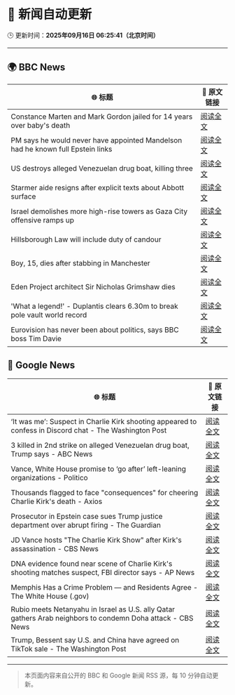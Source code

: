# 🧠 新闻自动更新

🕒 更新时间：**2025年09月16日 06:25:41（北京时间）**

---

## 🌍 BBC News

| 🌐 标题 | 🔗 原文链接 |
|--------|-------------|
| Constance Marten and Mark Gordon jailed for 14 years over baby's death | [阅读全文](https://www.bbc.com/news/articles/c931yq8lz19o?at_medium=RSS&at_campaign=rss) |
| PM says he would never have appointed Mandelson had he known full Epstein links | [阅读全文](https://www.bbc.com/news/articles/cx25xn2e8zqo?at_medium=RSS&at_campaign=rss) |
| US destroys alleged Venezuelan drug boat, killing three | [阅读全文](https://www.bbc.com/news/articles/cx2jel4gyezo?at_medium=RSS&at_campaign=rss) |
| Starmer aide resigns after explicit texts about Abbott surface | [阅读全文](https://www.bbc.com/news/articles/ckgy79yr74do?at_medium=RSS&at_campaign=rss) |
| Israel demolishes more high-rise towers as Gaza City offensive ramps up | [阅读全文](https://www.bbc.com/news/videos/cr5q8mj6nrvo?at_medium=RSS&at_campaign=rss) |
| Hillsborough Law will include duty of candour | [阅读全文](https://www.bbc.com/news/articles/czrpvrrrmj2o?at_medium=RSS&at_campaign=rss) |
| Boy, 15, dies after stabbing in Manchester | [阅读全文](https://www.bbc.com/news/articles/ce3y9v8e7eqo?at_medium=RSS&at_campaign=rss) |
| Eden Project architect Sir Nicholas Grimshaw dies | [阅读全文](https://www.bbc.com/news/articles/cj079z4lgn4o?at_medium=RSS&at_campaign=rss) |
| 'What a legend!' - Duplantis clears 6.30m to break pole vault world record | [阅读全文](https://www.bbc.com/sport/athletics/videos/c237mlvl845o?at_medium=RSS&at_campaign=rss) |
| Eurovision has never been about politics, says BBC boss Tim Davie | [阅读全文](https://www.bbc.com/news/articles/cp8jd108e3qo?at_medium=RSS&at_campaign=rss) |

## 📰 Google News

| 🌐 标题 | 🔗 原文链接 |
|--------|-------------|
| ‘It was me’: Suspect in Charlie Kirk shooting appeared to confess in Discord chat - The Washington Post | [阅读全文](https://news.google.com/rss/articles/CBMioAFBVV95cUxPTnhYdWZjTnVuZEdPTGtlNVpiWDVjY3RnVG52MkRKVnozN0E0dlQ2ZXY1NDNnREN2YVpfYU4zWkVfOTVhY3pWVWdpRVhUYmZCYUc1ZEg3aUd0QzZXSnVOY2QzN1ZnWWo5U1pTSUdmRzRBXzdQTThVcWpEY0lwakQwYnp2Q055blFDZDFkaDBFYWVfcmRUN1p5eVFWRS1xYURM?oc=5) |
| 3 killed in 2nd strike on alleged Venezuelan drug boat, Trump says - ABC News | [阅读全文](https://news.google.com/rss/articles/CBMioAFBVV95cUxNdXY0V2FITGF5cXZFd1YzeFRla3NuV0xJQVFOaWNkYUt3NGVReVJoRTQ3aFZCQ3JibG4xS080VW02VTJqYzU2aEZRbU5YNktLVVdXMXZkUmQ2UVBfaUtJZVFrU29kM2JrcHZBZVRvcWpFMldnV3lVREZUYTZmbm5zVTBFb2d2d1V2NGpfR194OTV1Y01sTUZuVzlsV3Ryb1JZ0gGmAUFVX3lxTFB5bXppUmhmQ08zTnhERmVYUGJhZ1l1ODlVQ2J3dDJscUdvWXExRWFxSlp0dkMzU2VURnE2bnBlVVZGdEFESnVWSlpMTlFncHBuQlBWTGZSa0VhenZXQnQ4Q3RIR1piQlplOGplUzNxZ283b01TQ09qRVVtYTRMN2RiVFpaNTNNUHFuelNWSTZQSjhMU1JwSjRZVDdNQXpxZlVYQ1J1U2c?oc=5) |
| Vance, White House promise to ‘go after’ left-leaning organizations - Politico | [阅读全文](https://news.google.com/rss/articles/CBMitAFBVV95cUxNM3hGa0FPUmNzc2VHUV9hSGtNTXRDbnFrb2xxT0NoQ0o2TC1QWFk2eGREQ19fcThxM1dOUWp1cFpzS3pPN2NxUFhtUklvai13TElOTUJ4WXR4RTZfRE81djdLVFFJV2xoLUxMNHhVR0J5NWVCOFVHRDR2X1pfUVRXVExMMF9UcG5RZ09TLVBwX0plRFBBZGhtWGJhSTJOT0s5c2NDbkxPS2JvRWlLR051WlBkd1Q?oc=5) |
| Thousands flagged to face "consequences" for cheering Charlie Kirk's death - Axios | [阅读全文](https://news.google.com/rss/articles/CBMiggFBVV95cUxPSURUMzFMZXJyR1Ywazk4bTJ1TkowY2RBclNFdk41T2tMNXBHaXFqbGM1RzUxTWkyb2QwLXh5TWZMRzdBQ2lQUlhLN1ZUNTRwLVZRdktaVzY0SUR1VDJxZDFOeDFnUGFVVUd0QlhxUFpTbFBMLWlQOE1LRkZGWjhEQzBB?oc=5) |
| Prosecutor in Epstein case sues Trump justice department over abrupt firing - The Guardian | [阅读全文](https://news.google.com/rss/articles/CBMikgFBVV95cUxPN2k0a0VwT054SnVjS3FUQnlkTjYwcFQ1cDhMaHI0Y2hlOEhVMElHQTNjYk5VVjQ1dGtoRzlMdS0zVVVVa196ZVBYX3U0cFNob3JXbUFBcndNLWRjN3RKeVVBSzFQU1lrUE5uaWtiSjlTOVd6RXN2TDBobWNzRUtDRE1qMFhuMG9jZHZHRVhHVGRmQQ?oc=5) |
| JD Vance hosts "The Charlie Kirk Show" after Kirk's assassination - CBS News | [阅读全文](https://news.google.com/rss/articles/CBMihgFBVV95cUxPWG5EVU5IY3RTUV9kbS1vYjR1M2ZsTWJLNGdscWRJM3VkTFM1NnI0MFhuWm43M2VJUVA4RUE0a3dxRmhuWHhDdTYwaENURDI2aDEwSjdBMF9ZWXBUVE9IbXNPVjIxTXBYTF9BQi11VFhWZzVkOHl4S1JoNHhEMUI2MVgzTDB5UdIBiwFBVV95cUxPbGRzUkFHWVVJMzJ6Ymt2STVvMkRrck4wekFncGRqb3l6OEg0cG8xLTBkNWltWmFVeVp6Q3V2V0NRN2pONVhfcnQ3ejlLZFdCcUNnNVVPQV9VRjdsbXZPaGVZV2xfZGswNkNDbDlFVEp6MUJKTHFxaTV2cXVWcldySXdHY3dUWlJZekQ4?oc=5) |
| DNA evidence found near scene of Charlie Kirk's shooting matches suspect, FBI director says - AP News | [阅读全文](https://news.google.com/rss/articles/CBMiowFBVV95cUxPQ3dKYWhSTlNoZ2xoVDQ3Z01jOXM2RFRLTG5zSHJhenZnTnJoYXVQc1FiRE94WUlzLUNTWDM4NUVtYlFzZzh2TDh2WS1RQ0ExeEN4NEZEbTdPckxRUTBoRnFQSVIwa0Znc2I5TDJyZ1hWaEZyTXZicWRweUFWLURRYXdITVpRbDJOZjdpeXFsaXQwVE43ZDM0N1YxV3RkakUtSnRR?oc=5) |
| Memphis Has a Crime Problem — and Residents Agree - The White House (.gov) | [阅读全文](https://news.google.com/rss/articles/CBMilwFBVV95cUxOSVdZRm9qOFBvUVpZb3hiS0xuOEswQ1U5TjFqS1gzc2tneFJPc0VZM1U2RDNGRVI0WlA1d2hOa19FZzlIRHA0NTJRN0NIMWpfQ2NaSmZMLU1HM2tiVlVnU1VXLTN2U1RsZUU4S1RjLTVmTU1CWkwwdzgtUXVLTldFMGU1bklWUlVpdkVleVd6amFoYlBJbnNR?oc=5) |
| Rubio meets Netanyahu in Israel as U.S. ally Qatar gathers Arab neighbors to condemn Doha attack - CBS News | [阅读全文](https://news.google.com/rss/articles/CBMihgFBVV95cUxOY2dGaGs1a1hiVUJDOV9sX2xzYlFCQlZNck5IeVFoOEJEVExqeklrLXdsbHlQcUFYRnA2MmJsSE9IQ1VGZFdDQmVhTko0UFNjcU1fMTV3UjkxU0tsYVVicE1UTzBoY3ZXWlU5bE9tcW1rSWc1MWZfRlYyYTZWNUF5Q2FhUXFDd9IBiwFBVV95cUxOVXpqM0I3RHZJZFRHUWp5TjN4NzU5QzlqWE0tc1dMUmxwMXQ5RndrVS11OFA4NW1kZ3ZLS1R4Wmw3ckVBSjhuaWJPcmgtcmQtcE5kS2xWaHFReXRHWUx5WXNocTQ4b3lqZDEwOWZ2eGpmWHByQ0o2bUt0YkZWZXJNN2RuN19HM1lBNnRj?oc=5) |
| Trump, Bessent say U.S. and China have agreed on TikTok sale - The Washington Post | [阅读全文](https://news.google.com/rss/articles/CBMigwFBVV95cUxNMEpRMkFGUzQ2TXlxa1FzRU42SEx0c1RCUnFwZ1l5S2NWSWVmeV9xcHNPZjNUT1ZmTXJJX2ViUVU3U0QwVXRucV9PbUw5OUJocHo3dUM4STJkT3NMeE5oVjRtTy1icFJ6c3JMaDQzV09VVE9RZUlIZmZvZWRDWW5xVEtWZw?oc=5) |

---
> 本页面内容来自公开的 BBC 和 Google 新闻 RSS 源，每 10 分钟自动更新。